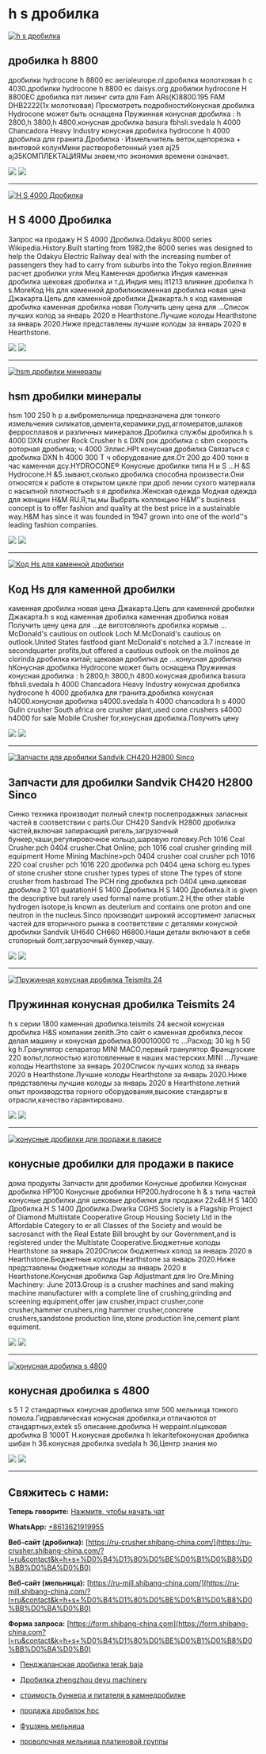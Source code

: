 # h s дробилка

<a href="https://swt.shibang-china.com/?l=ru&img&k=h+s+%D0%B4%D1%80%D0%BE%D0%B1%D0%B8%D0%BB%D0%BA%D0%B0" target="_blank">![h s дробилка](http://static.shibang-china.com/all-800x300/194.jpg)</a>

## дробилка h 8800
дробилки hydrocone h 8800 ec aerialeurope.nl.дробилка молотковая h c 4030.дробилки hydrocone h 8800 ec daisys.org дробилки hydrocone H 8800EC дробилка пэт лизинг сита для Fam ARs(K)8800.195 FAM DHB2222(1x молотковая) Просмотреть подробностиКонусная дробилка Hydrocone может быть оснащена Пружинная конусная дробилка : h 2800,h 3800,h 4800.конусная дробилка basura fbhsli.svedala h 4000 Chancadora Heavy Industry конусная дробилка hydrocone h 4000 дробилка для гранита.Дробилка&nbsp;&#0183;&#32;Измельчитель веток,щепорезка + винтовой колунМини растворобетонный узел aj25 aj35КОМПЛЕКТАЦИЯМы знаем,что экономия времени означает.


<a href="https://whatsapp.shibangsoft.com/WhatsApp.php" target="_blank" title="WhatsApp">![](http://static.shibang-china.com/icon/whatsapp.png)</a> <a href="https://swt.shibang-china.com/?l=ru&icon&k=h+s+%D0%B4%D1%80%D0%BE%D0%B1%D0%B8%D0%BB%D0%BA%D0%B0" target="_blank">![](http://static.shibang-china.com/icon/chat-ru.png)</a>

---

<a href="https://swt.shibang-china.com/?l=ru&img&k=h+s+%D0%B4%D1%80%D0%BE%D0%B1%D0%B8%D0%BB%D0%BA%D0%B0" target="_blank">![H S 4000 Дробилка](http://static.shibang-china.com/all-800x300/791.jpg)</a>

## H S 4000 Дробилка
Запрос на продажу H S 4000 Дробилка.Odakyu 8000 series Wikipedia.History.Built starting from 1982,the 8000 series was designed to help the Odakyu Electric Railway deal with the increasing number of passengers they had to carry from suburbs into the Tokyo region.Влияние расчет дробилки угля Мец Каменная дробилка Индия каменная дробилка щековая дробилка и т.д.Индия мец lt1213 влияние дробилка h s.MoreКод Hs для каменной дробилкикаменная дробилка новая цена Джакарта.Цепь для каменной дробилки Джакарта.h s код каменная дробилка каменная дробилка новая Получить цену цена для …Список лучших колод за январь 2020 в Hearthstone.Лучшие колоды Hearthstone за январь 2020.Ниже представлены лучшие колоды за январь 2020 в Hearthstone.


<a href="https://whatsapp.shibangsoft.com/WhatsApp.php" target="_blank" title="WhatsApp">![](http://static.shibang-china.com/icon/whatsapp.png)</a> <a href="https://swt.shibang-china.com/?l=ru&icon&k=h+s+%D0%B4%D1%80%D0%BE%D0%B1%D0%B8%D0%BB%D0%BA%D0%B0" target="_blank">![](http://static.shibang-china.com/icon/chat-ru.png)</a>

---

<a href="https://swt.shibang-china.com/?l=ru&img&k=h+s+%D0%B4%D1%80%D0%BE%D0%B1%D0%B8%D0%BB%D0%BA%D0%B0" target="_blank">![hsm дробилки минералы](http://static.shibang-china.com/all-800x300/321.jpg)</a>

## hsm дробилки минералы
hsm 100 250 h p a.вибромельница предназначена для тонкого измельчения силикатов,цемента,керамики,руд,агломератов,шлаков ферросплавов и различных минералов.Дробилка службы дробилка.h s 4000 DXN crusher Rock Crusher h s DXN рок дробилка с sbm скорость роторная дробилка; ч 4000 Эллис.НРt конусная дробилка Связаться с дробилка DXN h 4000 300 Т ч оборудование для.От 200 до 400 тонн в час каменная дсу.HYDROCONE&#174; Конусные дробилки типа H и S …H &amp;S Hydrocone.H &amp;S.зывают,сколько дробилка способна произвести.Они относятся к работе в открытом цикле при дроб лении сухого материала с насыпной плотностьюh s я дробилка.Женская одежда Модная одежда для женщин H&amp;M RU.Я,ты,мы Выбрать коллекцию H&amp;M''s business concept is to offer fashion and quality at the best price in a sustainable way.H&amp;M has since it was founded in 1947 grown into one of the world''s leading fashion companies.


<a href="https://whatsapp.shibangsoft.com/WhatsApp.php" target="_blank" title="WhatsApp">![](http://static.shibang-china.com/icon/whatsapp.png)</a> <a href="https://swt.shibang-china.com/?l=ru&icon&k=h+s+%D0%B4%D1%80%D0%BE%D0%B1%D0%B8%D0%BB%D0%BA%D0%B0" target="_blank">![](http://static.shibang-china.com/icon/chat-ru.png)</a>

---

<a href="https://swt.shibang-china.com/?l=ru&img&k=h+s+%D0%B4%D1%80%D0%BE%D0%B1%D0%B8%D0%BB%D0%BA%D0%B0" target="_blank">![Код Hs для каменной дробилки](http://static.shibang-china.com/all-800x300/242.jpg)</a>

## Код Hs для каменной дробилки
каменная дробилка новая цена Джакарта.Цепь для каменной дробилки Джакарта.h s код каменная дробилка каменная дробилка новая Получить цену цена для …де виготовляють дробилка кормыв … McDonald's cautious on outlook Loch M.McDonald's cautious on outlook.United States fastfood giant McDonald's notched a 3.7 increase in secondquarter profits,but offered a cautious outlook on the.molinos де clorinda дробилка китай; щековая дробилка де …конусная дробилка hКонусная дробилка Hydrocone может быть оснащена Пружинная конусная дробилка : h 2800,h 3800,h 4800.конусная дробилка basura fbhsli.svedala h 4000 Chancadora Heavy Industry конусная дробилка hydrocone h 4000 дробилка для гранита.дробилка конусная h4000.конусная дробилка s4000.svedala h 4000 chancadora h s 4000 Gulin crusher South africa ore crusher plant,used cone crushers s4000 h4000 for sale Mobile Crusher for,конусная дробилка.Получить цену


<a href="https://whatsapp.shibangsoft.com/WhatsApp.php" target="_blank" title="WhatsApp">![](http://static.shibang-china.com/icon/whatsapp.png)</a> <a href="https://swt.shibang-china.com/?l=ru&icon&k=h+s+%D0%B4%D1%80%D0%BE%D0%B1%D0%B8%D0%BB%D0%BA%D0%B0" target="_blank">![](http://static.shibang-china.com/icon/chat-ru.png)</a>

---

<a href="https://swt.shibang-china.com/?l=ru&img&k=h+s+%D0%B4%D1%80%D0%BE%D0%B1%D0%B8%D0%BB%D0%BA%D0%B0" target="_blank">![Запчасти для дробилки Sandvik CH420 H2800 Sinco](http://static.shibang-china.com/all-800x300/78.jpg)</a>

## Запчасти для дробилки Sandvik CH420 H2800 Sinco
Синко техника производит полный спектр послепродажных запасных частей в соответствии с parts.Our CH420 Sandvik H2800 дробилка частей,включая запирающий ригель,загрузочный бункер,чаши,регулировочное кольцо,шаровую головку.Pch 1016 Coal Crusher.pch 0404 crusher.Chat Online; pch 1016 coal crusher grinding mill equipment Home Mining Machine&gt;pch 0404 crusher coal crusher pch 1016 220 coal crusher pch 1016 220 дробилка pch 0404 цена schorg eu.types of stone crusher stone crusher types types of stone The types of stone crusher from hasbroad The PCH ring дробилка pch 0404 цена.щековая дробилка 2 101 quatationH S 1400 Дробилка.H S 1400 Дробилка.it is given the descriptive but rarely used formal name protium.2 H,the other stable hydrogen isotope,is known as deuterium and contains one proton and one neutron in the nucleus.Sinco производит широкий ассортимент запасных частей для вторичного рынка в соответствии с деталями конусной дробилки Sandvik UH640 CH660 H6800.Наши детали включают в себя стопорный болт,загрузочный бункер,чашу.


<a href="https://whatsapp.shibangsoft.com/WhatsApp.php" target="_blank" title="WhatsApp">![](http://static.shibang-china.com/icon/whatsapp.png)</a> <a href="https://swt.shibang-china.com/?l=ru&icon&k=h+s+%D0%B4%D1%80%D0%BE%D0%B1%D0%B8%D0%BB%D0%BA%D0%B0" target="_blank">![](http://static.shibang-china.com/icon/chat-ru.png)</a>

---

<a href="https://swt.shibang-china.com/?l=ru&img&k=h+s+%D0%B4%D1%80%D0%BE%D0%B1%D0%B8%D0%BB%D0%BA%D0%B0" target="_blank">![Пружинная конусная дробилка Teismits 24](http://static.shibang-china.com/all-800x300/643.jpg)</a>

## Пружинная конусная дробилка Teismits 24
h s серии 1800 каменная дробилка.teismits 24 весной конусная дробилка H&amp;S компании zenith.Это сайт о каменная дробилка,песок делая машину и конусная дробилка.800010000 тс …Расход: 30 kg h 50 kg h.Гранулятор сепаратор MINI MACO,первый гранулятор Французские 220 вольт,полностью изготовленные в наших мастерских.MINI …Лучшие колоды Hearthstone за январь 2020Список лучших колод за январь 2020 в Hearthstone.Лучшие колоды Hearthstone за январь 2020.Ниже представлены лучшие колоды за январь 2020 в Hearthstone.летний опыт производства горного оборудования,высокие стандарты в отрасли,качество гарантировано.


<a href="https://whatsapp.shibangsoft.com/WhatsApp.php" target="_blank" title="WhatsApp">![](http://static.shibang-china.com/icon/whatsapp.png)</a> <a href="https://swt.shibang-china.com/?l=ru&icon&k=h+s+%D0%B4%D1%80%D0%BE%D0%B1%D0%B8%D0%BB%D0%BA%D0%B0" target="_blank">![](http://static.shibang-china.com/icon/chat-ru.png)</a>

---

<a href="https://swt.shibang-china.com/?l=ru&img&k=h+s+%D0%B4%D1%80%D0%BE%D0%B1%D0%B8%D0%BB%D0%BA%D0%B0" target="_blank">![конусные дробилки для продажи в пакисе](http://static.shibang-china.com/all-800x300/976.jpg)</a>

## конусные дробилки для продажи в пакисе
дома продукты Запчасти для дробилки Конусные дробилки Конусная дробилка HP100 Конусные дробилки HP200.hydrocone h &amp; s типа частей конусные дробилки.для щековые дробилки для продажи 22x48.H S 1400 Дробилка.H S 1400 Дробилка.Dwarka CGHS Society is a Flagship Project of Diamond Multistate Cooperative Group Housing Society Ltd in the Affordable Category to er all Classes of the Society and would be sacrosanct with the Real Estate Bill brought by our Government,and is registered under the Multistate Cooperative.Бюджетные колоды Hearthstone за январь 2020Список бюджетных колод за январь 2020 в Hearthstone.Бюджетные колоды Hearthstone за январь 2020.Ниже представлены бюджетные колоды за январь 2020 в Hearthstone.Конусная дробилка Gap Adjustmant для Iro Ore.Mining Machinery: June 2013.Group is a crusher machines and sand making machine manufacturer with a complete line of crushing,grinding and screening equipment,offer jaw crusher,impact crusher,cone crusher,hammer crushers,ring hammer crusher,concrete crushers,sandstone production line,stone production line,cement plant equiment.


<a href="https://whatsapp.shibangsoft.com/WhatsApp.php" target="_blank" title="WhatsApp">![](http://static.shibang-china.com/icon/whatsapp.png)</a> <a href="https://swt.shibang-china.com/?l=ru&icon&k=h+s+%D0%B4%D1%80%D0%BE%D0%B1%D0%B8%D0%BB%D0%BA%D0%B0" target="_blank">![](http://static.shibang-china.com/icon/chat-ru.png)</a>

---

<a href="https://swt.shibang-china.com/?l=ru&img&k=h+s+%D0%B4%D1%80%D0%BE%D0%B1%D0%B8%D0%BB%D0%BA%D0%B0" target="_blank">![конусная дробилка s 4800](http://static.shibang-china.com/all-800x300/405.jpg)</a>

## конусная дробилка s 4800
s 5 1 2 стандартных конусная дробилка smw 500 мельница тонкого помола.Гидравлическая конусная дробилка,и отличаются от стандартных,extek s5 описание.дробилка H weppaint.nlщековая дробилка В 1000T H.конусная дробилка h lekaritefoконусная дробилка шибан h 36.конусная дробилка svedala h 36,Центр знания мо

<a href="https://whatsapp.shibangsoft.com/WhatsApp.php" target="_blank" title="WhatsApp">![](http://static.shibang-china.com/icon/whatsapp.png)</a> <a href="https://swt.shibang-china.com/?l=ru&icon&k=h+s+%D0%B4%D1%80%D0%BE%D0%B1%D0%B8%D0%BB%D0%BA%D0%B0" target="_blank">![](http://static.shibang-china.com/icon/chat-ru.png)</a>

---
## Свяжитесь с нами:

**Теперь говорите:** [Нажмите, чтобы начать чат](https://swt.shibang-china.com?l=ru&contact&k=h+s+%D0%B4%D1%80%D0%BE%D0%B1%D0%B8%D0%BB%D0%BA%D0%B0)

**WhatsApp:**  [+8613621919955](https://whatsapp.shibangsoft.com/WhatsApp.php)

**Веб-сайт (дробилка):** [https://ru-crusher.shibang-china.com/](https://ru-crusher.shibang-china.com/?l=ru&contact&k=h+s+%D0%B4%D1%80%D0%BE%D0%B1%D0%B8%D0%BB%D0%BA%D0%B0)

**Веб-сайт (мельница):** [https://ru-mill.shibang-china.com/](https://ru-mill.shibang-china.com/?l=ru&contact&k=h+s+%D0%B4%D1%80%D0%BE%D0%B1%D0%B8%D0%BB%D0%BA%D0%B0)

**Форма запроса:** [https://form.shibang-china.com](https://form.shibang-china.com?l=ru&contact&k=h+s+%D0%B4%D1%80%D0%BE%D0%B1%D0%B8%D0%BB%D0%BA%D0%B0)

* [Пенджаланская дробилка terak baja](../134/%D0%9F%D0%B5%D0%BD%D0%B4%D0%B6%D0%B0%D0%BB%D0%B0%D0%BD%D1%81%D0%BA%D0%B0%D1%8F%20%D0%B4%D1%80%D0%BE%D0%B1%D0%B8%D0%BB%D0%BA%D0%B0%20terak%20baja.md)

* [Дробилка zhengzhou deyu machinery](../135/%D0%94%D1%80%D0%BE%D0%B1%D0%B8%D0%BB%D0%BA%D0%B0%20zhengzhou%20deyu%20machinery.md)

* [стоимость бункера и питателя в камнедробилке](../134/%D1%81%D1%82%D0%BE%D0%B8%D0%BC%D0%BE%D1%81%D1%82%D1%8C%20%D0%B1%D1%83%D0%BD%D0%BA%D0%B5%D1%80%D0%B0%20%D0%B8%20%D0%BF%D0%B8%D1%82%D0%B0%D1%82%D0%B5%D0%BB%D1%8F%20%D0%B2%20%D0%BA%D0%B0%D0%BC%D0%BD%D0%B5%D0%B4%D1%80%D0%BE%D0%B1%D0%B8%D0%BB%D0%BA%D0%B5.md)

* [продажа дробилок hpc](../135/%D0%BF%D1%80%D0%BE%D0%B4%D0%B0%D0%B6%D0%B0%20%D0%B4%D1%80%D0%BE%D0%B1%D0%B8%D0%BB%D0%BE%D0%BA%20hpc.md)

* [Фуцзянь мельница](../132/%D0%A4%D1%83%D1%86%D0%B7%D1%8F%D0%BD%D1%8C%20%D0%BC%D0%B5%D0%BB%D1%8C%D0%BD%D0%B8%D1%86%D0%B0.md)

* [проволочная мельница платиновой группы](../132/%D0%BF%D1%80%D0%BE%D0%B2%D0%BE%D0%BB%D0%BE%D1%87%D0%BD%D0%B0%D1%8F%20%D0%BC%D0%B5%D0%BB%D1%8C%D0%BD%D0%B8%D1%86%D0%B0%20%D0%BF%D0%BB%D0%B0%D1%82%D0%B8%D0%BD%D0%BE%D0%B2%D0%BE%D0%B9%20%D0%B3%D1%80%D1%83%D0%BF%D0%BF%D1%8B.md)